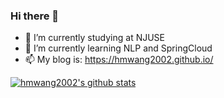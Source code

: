 ### Hi there 👋

- 🔭 I’m currently studying at NJUSE
- 🌱 I’m currently learning NLP and SpringCloud
- 📫 My blog is: https://hmwang2002.github.io/

[![hmwang2002's github stats](https://github-readme-stats.vercel.app/api?username=hmwang2002&count_private=false&show_icons=true&include_all_commits=true&hide=contribs "![whm's github stats")](https://github.com/anuraghazra/github-readme-stats)

